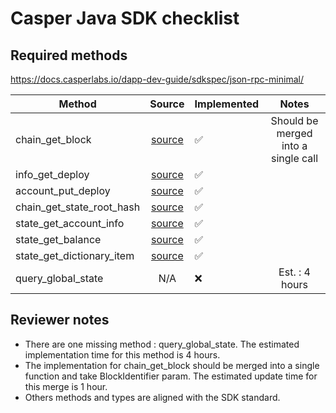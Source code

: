 
# Casper Java SDK checklist

## Required methods

https://docs.casperlabs.io/dapp-dev-guide/sdkspec/json-rpc-minimal/


| Method                    |                                                              Source                                                              |  Implemented   |    Notes    |
| ------------------------- |:--------------------------------------------------------------------------------------------------------------------------------:| --- |:-----------:|
| chain_get_block           |        [source](https://github.com/syntifi/casper-sdk/blob/main/src/main/java/com/syntifi/casper/sdk/service/CasperService.java#L55)         | ✅  |   Should be merged into a single call          |
| info_get_deploy           |        [source](https://github.com/syntifi/casper-sdk/blob/main/src/main/java/com/syntifi/casper/sdk/service/CasperService.java#L130)         | ✅  |             |
| account_put_deploy        |        [source](https://github.com/syntifi/casper-sdk/blob/main/src/main/java/com/syntifi/casper/sdk/service/CasperService.java#L192)          | ✅  |             |
| chain_get_state_root_hash |        [source](https://github.com/syntifi/casper-sdk/blob/main/src/main/java/com/syntifi/casper/sdk/service/CasperService.java#L98)   | ✅  |             |
| state_get_account_info    |        [source](https://github.com/syntifi/casper-sdk/blob/main/src/main/java/com/syntifi/casper/sdk/service/CasperService.java#L149)                                                                | ✅  | |
| state_get_balance         |        [source](https://github.com/syntifi/casper-sdk/blob/main/src/main/java/com/syntifi/casper/sdk/service/CasperService.java#L182)        | ✅  |             |
| state_get_dictionary_item |        [source](https://github.com/syntifi/casper-sdk/blob/main/src/main/java/com/syntifi/casper/sdk/service/CasperService.java#L171)  | ✅  |             |
| query_global_state        |        N/A        | ❌  | Est. : 4 hours|


## Reviewer notes

* There are one missing method : query_global_state. The estimated implementation time for this method is 4 hours.
* The implementation for chain_get_block should be merged into a single function and take BlockIdentifier param. The estimated update time for this merge is 1 hour.
* Others methods and types are aligned with the SDK standard.
